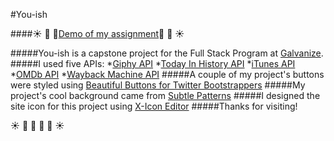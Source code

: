#You-ish

####:sunny: :palm_tree: :evergreen_tree:[Demo of my assignment](http://youish.herokuapp.com):evergreen_tree: :palm_tree: :sunny:

#####You-ish is a capstone project for the Full Stack Program at [Galvanize](http://www.galvanize.com/courses/full-stack/).
#####I used five APIs:
*[Giphy API](https://github.com/Giphy/GiphyAPI)
*[Today In History API](http://history.muffinlabs.com/#api)
*[iTunes API](https://www.apple.com/itunes/affiliates/resources/documentation/itunes-store-web-service-search-api.html)
*[OMDb API](http://www.omdbapi.com/)
*[Wayback Machine API](https://archive.org/help/wayback_api.php)
#####A couple of my project's buttons were styled using [Beautiful Buttons for Twitter Bootstrappers](http://charliepark.org/bootstrap_buttons/)
#####My project's cool background came from [Subtle Patterns](http://subtlepatterns.com/solid/)
#####I designed the site icon for this project using [X-Icon Editor](http://www.xiconeditor.com/)
#####Thanks for visiting!

:sunny: :palm_tree: :evergreen_tree: :evergreen_tree: :palm_tree: :sunny:


